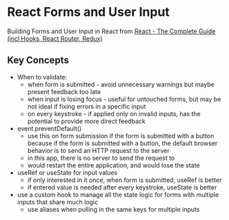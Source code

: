 # React Forms and User Input

Building Forms and User Input in React from [React - The Complete Guide (incl Hooks, React Router, Redux)](https://www.udemy.com/course/react-the-complete-guide-incl-redux/)

## Key Concepts

- When to validate:
	- when form is submitted - avoid unnecessary warnings but maybe present feedback too late
	- when input is losing focus - useful for untouched forms, but may be not ideal if fixing errors in a specific input
  - on every keystroke - if applied only on invalid inputs, has the potential to provide more direct feedback
- event.preventDefault()
  - use this on form submission if the form is submitted with a button because if the form is submitted with a button, the default browser behavior is to send an HTTP request to the server
  - in this app, there is no server to send the request to
  - would restart the entire application, and would lose the state
- useRef or useState for input values
  - if only interested in it once, when form is submitted, useRef is better
  - if entered value is needed after every keystroke, useState is better
- use a custom hook to manage all the state logic for forms with multiple inputs that share much logic
  - use aliases when pulling in the same keys for multiple inputs
